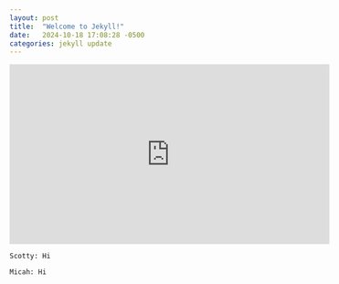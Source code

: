 ```yaml
---
layout: post
title:  "Welcome to Jekyll!"
date:   2024-10-18 17:08:28 -0500
categories: jekyll update
---
```


<iframe width="560" height="315" src="https://www.youtube.com/embed/bBAG-JhXvzA?si=bdFS8I0pveJFq68b" title="YouTube video player" frameborder="0" allow="accelerometer; autoplay; clipboard-write; encrypted-media; gyroscope; picture-in-picture; web-share" referrerpolicy="strict-origin-when-cross-origin" allowfullscreen></iframe>

~~~
Scotty: Hi
~~~

~~~
Micah: Hi
~~~